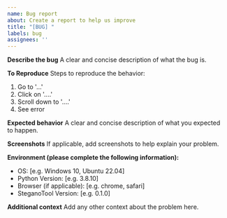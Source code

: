 ```yaml
---
name: Bug report
about: Create a report to help us improve
title: "[BUG] "
labels: bug
assignees: ''
---
```


**Describe the bug**
A clear and concise description of what the bug is.

**To Reproduce**
Steps to reproduce the behavior:
1. Go to '...'
2. Click on '....'
3. Scroll down to '....'
4. See error

**Expected behavior**
A clear and concise description of what you expected to happen.

**Screenshots**
If applicable, add screenshots to help explain your problem.

**Environment (please complete the following information):**
 - OS: [e.g. Windows 10, Ubuntu 22.04]
 - Python Version: [e.g. 3.8.10]
 - Browser (if applicable): [e.g. chrome, safari]
 - SteganoTool Version: [e.g. 0.1.0]

**Additional context**
Add any other context about the problem here. 